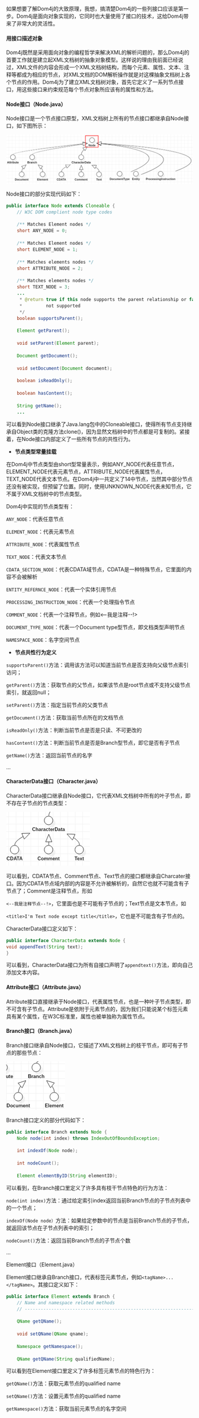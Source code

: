如果想要了解Dom4j的大致原理，我想，搞清楚Dom4j的一些列接口应该是第一步。Dom4j是面向对象实现的，它同时也大量使用了接口的技术，这给Dom4j带来了非常大的灵活性。

#### 用接口描述对象

Dom4j既然是采用面向对象的编程哲学来解决XML的解析问题的，那么Dom4j的首要工作就是建立起XML文档树的抽象对象模型。这样说的理由我前面已经说过，XML文件的内容会形成一个XML文档树结构，而每个元素、属性、文本、注释等都成为相应的节点，对XML文档的DOM解析操作就是对这棵抽象文档树上各个节点的作用。Dom4j为了建立XML文档树对象，首先它定义了一系列节点接口，用这些接口来约束规范每个节点对象所应该有的属性和方法。

#### Node接口（Node.java）

Node接口是一个节点接口原型，XML文档树上所有的节点接口都继承自Node接口，如下图所示：

![](/assets/nodetree1.png)

Node接口的部分实现代码如下：

```java
public interface Node extends Cloneable {
    // W3C DOM complient node type codes

    /** Matches Element nodes */
    short ANY_NODE = 0;

    /** Matches Element nodes */
    short ELEMENT_NODE = 1;

    /** Matches elements nodes */
    short ATTRIBUTE_NODE = 2;

    /** Matches elements nodes */
    short TEXT_NODE = 3;
    ...
     * @return true if this node supports the parent relationship or false it is
     *         not supported
     */
    boolean supportsParent();

    Element getParent();

    void setParent(Element parent);

    Document getDocument();

    void setDocument(Document document);

    boolean isReadOnly();

    boolean hasContent();

    String getName();
    ...
```

可以看到Node接口继承了Java.lang包中的Cloneable接口，使得所有节点支持继承自Object类的克隆方法clone\(\)，因为显然文档树中的节点都是可复制的。紧接着，在Node接口内部定义了一些所有节点的共性行为。

* **节点类型常量挂载**

在Dom4j中节点类型由short型常量表示，例如ANY\_NODE代表任意节点，ELEMENT\_NODE代表元素节点，ATTRIBUTE\_NODE代表属性节点，TEXT\_NODE代表文本节点。在Dom4j中一共定义了14中节点，当然其中部分节点还没有被实现，但预留了位置。同时，使用UNKNOWN\_NODE代表未知节点，它不属于XML文档树中的节点类型。

Dom4j中实现的节点类型有：

`ANY_NODE`：代表任意节点

`ELEMENT_NODE`：代表元素节点

`ATTRIBUTE_NODE`：代表属性节点

`TEXT_NODE`：代表文本节点

`CDATA_SECTION_NODE`：代表CDATA域节点，CDATA是一种特殊节点，它里面的内容不会被解析

`ENTITY_REFERNCE_NODE`：代表一个实体引用节点

`PROCESSING_INSTRUCTION_NODE`：代表一个处理指令节点

`COMMENT_NODE`：代表一个注释节点，例如&lt;--我是注释--!&gt;

`DOCUMENT_TYPE_NODE`：代表一个Document type型节点，即文档类型声明节点

`NAMESPACE_NODE`：名字空间节点

* **节点共性行为定义**

`supportsParent()`方法：调用该方法可以知道当前节点是否支持向父级节点索引访问；

`getParent()`方法：获取节点的父节点，如果该节点是root节点或不支持父级节点索引，就返回null；

`setParent()`方法：指定当前节点的父类节点

`getDocument()`方法：获取当前节点所在的文档节点

`isReadOnly()`方法：判断当前节点是否是只读、不可更改的

`hasContent()`方法：判断当前节点是否是Branch型节点，即它是否有子节点

`getName()`方法：返回当前节点的名字

...

#### CharacterData接口（Character.java）

CharacterData接口继承自Node接口，它代表XML文档树中所有的叶子节点，即不存在子节点的节点类型：

![](/assets/cdtree.png)

可以看到，CDATA节点、Comment节点、Text节点的接口都继承自Charcater接口。因为CDATA节点域内部的内容是不允许被解析的，自然它也就不可能含有子节点了；Comment是注释节点，形如

`<--我是注释节点--!>`，它里面也是不可能有子节点的；Text节点是文本节点，如

`<title>I'm Text node except title</title>`，它也是不可能含有子节点的。

CharacterData接口定义如下：

```java
public interface CharacterData extends Node {
void appendText(String text);
}
```

可以看到，CharacterData接口为所有自接口声明了`appendtext()`方法，即向自己添加文本内容。

#### Attribute接口（Attribute.java）

Attribute接口直接继承于Node接口，代表属性节点，也是一种叶子节点类型，即不可含有子节点。Attribute是依附于元素节点的，因为我们只能说某个标签元素具有某个属性，在W3C标准里，属性也被单独称为属性节点。

#### Branch接口（Branch.java）

Branch接口继承自Node接口，它描述了XML文档树上的枝干节点，即可有子节点的那些节点：

![](/assets/bhtree.png)

Branch接口定义的部分代码如下：

```java
public interface Branch extends Node {
    Node node(int index) throws IndexOutOfBoundsException;

    int indexOf(Node node);

    int nodeCount();

    Element elementByID(String elementID);
```

可以看到，在Branch接口里定义了许多具有枝干节点特色的行为方法：

`node(int index)`方法：通过给定索引index返回当前Branch节点的子节点列表中的一个节点；

`indexOf(Node node）`方法：如果给定参数中的节点是当前Branch节点的子节点，就返回该节点在子节点列表中的索引；

`nodeCount()`方法：返回当前Branch节点的子节点个数

...

Element接口（Element.java）

Element接口继承自Branch接口，代表标签元素节点，例如`<tagName>...</tagName>`。其接口定义如下：

```java
public interface Element extends Branch {
	// Name and namespace related methods
	// -------------------------------------------------------------------------

	QName getQName();

	void setQName(QName qname);

	Namespace getNamespace();

	QName getQName(String qualifiedName);
```

可以看到在Element接口里定义了许多标签元素节点的特色行为：

`getQName()`方法：获取元素节点的qualified name

`setQName()`方法：设置元素节点的qualified name

`getNamespace()`方法：获取当前元素节点的名字空间

